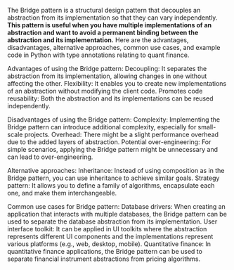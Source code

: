 The Bridge pattern is a structural design pattern that decouples an abstraction from its implementation so that they can vary independently. **This pattern is useful when you have multiple implementations of an abstraction and want to avoid a permanent binding between the abstraction and its implementation.** Here are the advantages, disadvantages, alternative approaches, common use cases, and example code in Python with type annotations relating to quant finance.

Advantages of using the Bridge pattern:
Decoupling: It separates the abstraction from its implementation, allowing changes in one without affecting the other.
Flexibility: It enables you to create new implementations of an abstraction without modifying the client code.
Promotes code reusability: Both the abstraction and its implementations can be reused independently.

Disadvantages of using the Bridge pattern:
Complexity: Implementing the Bridge pattern can introduce additional complexity, especially for small-scale projects.
Overhead: There might be a slight performance overhead due to the added layers of abstraction.
Potential over-engineering: For simple scenarios, applying the Bridge pattern might be unnecessary and can lead to over-engineering.

Alternative approaches:
Inheritance: Instead of using composition as in the Bridge pattern, you can use inheritance to achieve similar goals.
Strategy pattern: It allows you to define a family of algorithms, encapsulate each one, and make them interchangeable.

Common use cases for Bridge pattern:
Database drivers: When creating an application that interacts with multiple databases, the Bridge pattern can be used to separate the database abstraction from its implementation.
User interface toolkit: It can be applied in UI toolkits where the abstraction represents different UI components and the implementations represent various platforms (e.g., web, desktop, mobile).
Quantitative finance: In quantitative finance applications, the Bridge pattern can be used to separate financial instrument abstractions from pricing algorithms.